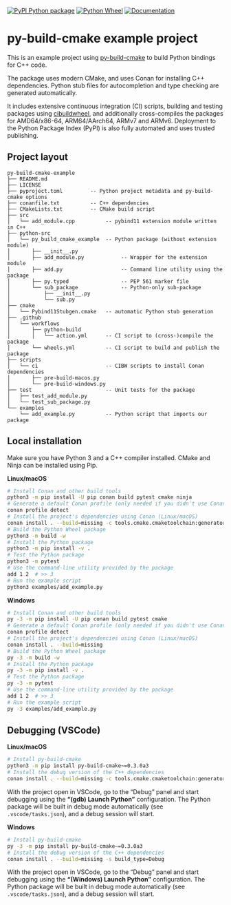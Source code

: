 [![PyPI Python package](https://img.shields.io/badge/PyPI-Python%20package-blue)](https://test.pypi.org/project/py-build-cmake-example)
[![Python Wheel](https://github.com/tttapa/py-build-cmake-example/actions/workflows/wheels.yml/badge.svg)](https://github.com/tttapa/py-build-cmake-example/actions/workflows/wheels.yml)
[![Documentation](https://img.shields.io/badge/Documentation-main-blue)](https://tttapa.github.io/py-build-cmake)

# py-build-cmake example project

This is an example project using [py-build-cmake](https://github.com/tttapa/py-build-cmake)
to build Python bindings for C++ code.

The package uses modern CMake, and uses Conan for installing C++ dependencies.
Python stub files for autocompletion and type checking are generated
automatically.

It includes extensive continuous integration (CI) scripts, building and testing
packages using [cibuildwheel](https://github.com/pypa/cibuildwheel), and
additionally cross-compiles the packages for AMD64/x86-64, ARM64/AArch64,
ARMv7 and ARMv6.
Deployment to the Python Package Index (PyPI) is also fully automated and uses
trusted publishing.

## Project layout

```
py-build-cmake-example
├── README.md
├── LICENSE
├── pyproject.toml         -- Python project metadata and py-build-cmake options
├── conanfile.txt          -- C++ dependencies
├── CMakeLists.txt         -- CMake build script
├── src
│   └── add_module.cpp          -- pybind11 extension module written in C++
├── python-src
│   └── py_build_cmake_example  -- Python package (without extension module)
│       ├── __init__.py
│       ├── add_module.py            -- Wrapper for the extension module
│       ├── add.py                   -- Command line utility using the package
│       ├── py.typed                 -- PEP 561 marker file
│       └── sub_package              -- Python-only sub-package
│           ├── __init__.py
│           └── sub.py
├── cmake
│   └── Pybind11Stubgen.cmake   -- automatic Python stub generation
├── .github
│   └── workflows
│       ├── python-build
│       │   └── action.yml      -- CI script to (cross-)compile the package
│       └── wheels.yml          -- CI script to build and publish the package
├── scripts
│   └── ci                      -- CIBW scripts to install Conan dependencies
│       ├── pre-build-macos.py
│       └── pre-build-windows.py
├── test                        -- Unit tests for the package
│   ├── test_add_module.py
│   └── test_sub_package.py
└── examples
    └── add_example.py          -- Python script that imports our package
```

## Local installation

Make sure you have Python 3 and a C++ compiler installed. CMake and Ninja can be
installed using Pip.

**Linux/macOS**
```sh
# Install Conan and other build tools
python3 -m pip install -U pip conan build pytest cmake ninja
# Generate a default Conan profile (only needed if you didn't use Conan before)
conan profile detect
# Install the project's dependencies using Conan (Linux/macOS)
conan install . --build=missing -c tools.cmake.cmaketoolchain:generator="Ninja Multi-Config"
# Build the Python Wheel package
python3 -m build -w
# Install the Python package
python3 -m pip install -v .
# Test the Python package
python3 -m pytest
# Use the command-line utility provided by the package
add 1 2  # >> 3
# Run the example script
python3 examples/add_example.py
```

**Windows**
```sh
# Install Conan and other build tools
py -3 -m pip install -U pip conan build pytest cmake
# Generate a default Conan profile (only needed if you didn't use Conan before)
conan profile detect
# Install the project's dependencies using Conan (Linux/macOS)
conan install . --build=missing
# Build the Python Wheel package
py -3 -m build -w
# Install the Python package
py -3 -m pip install -v .
# Test the Python package
py -3 -m pytest
# Use the command-line utility provided by the package
add 1 2  # >> 3
# Run the example script
py -3 examples/add_example.py
```

## Debugging (VSCode)

**Linux/macOS**
```sh
# Install py-build-cmake
python3 -m pip install py-build-cmake~=0.3.0a3
# Install the debug version of the C++ dependencies
conan install . --build=missing -c tools.cmake.cmaketoolchain:generator="Ninja Multi-Config" -s build_type=Debug
```

With the project open in VSCode, go to the “Debug” panel and start debugging
using the **“(gdb) Launch Python”** configuration. The Python package will be
built in debug mode automatically (see `.vscode/tasks.json`), and a debug
session will start.

**Windows**
```sh
# Install py-build-cmake
py -3 -m pip install py-build-cmake~=0.3.0a3
# Install the debug version of the C++ dependencies
conan install . --build=missing -s build_type=Debug
```

With the project open in VSCode, go to the “Debug” panel and start debugging
using the **“(Windows) Launch Python”** configuration. The Python package will
be built in debug mode automatically (see `.vscode/tasks.json`), and a debug
session will start.
